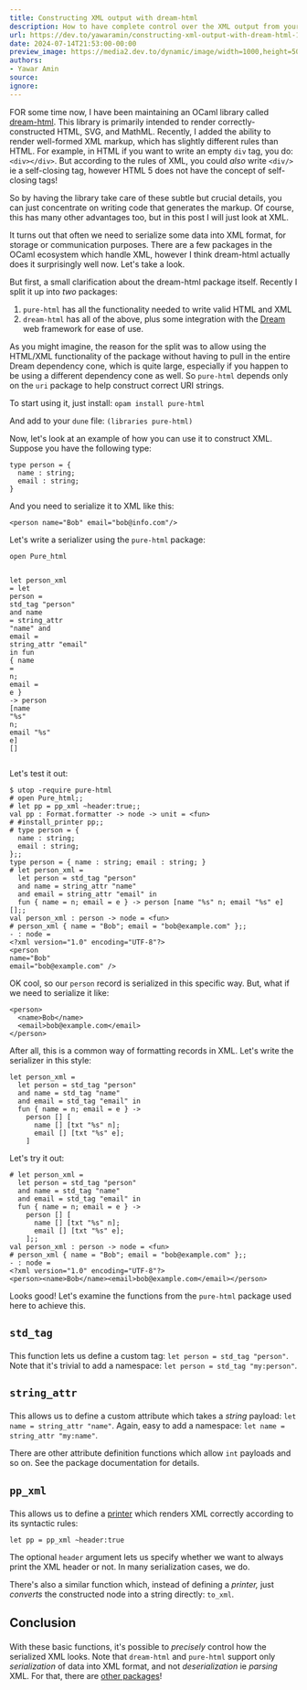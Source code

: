 ```yaml
---
title: Constructing XML output with dream-html
description: How to have complete control over the XML output from your code
url: https://dev.to/yawaramin/constructing-xml-output-with-dream-html-1pgb
date: 2024-07-14T21:53:00-00:00
preview_image: https://media2.dev.to/dynamic/image/width=1000,height=500,fit=cover,gravity=auto,format=auto/https%3A%2F%2Fdev-to-uploads.s3.amazonaws.com%2Fuploads%2Farticles%2Fniz4ui5hmyu7p5ywgqaq.png
authors:
- Yawar Amin
source:
ignore:
---
```


<p>FOR some time now, I have been maintaining an OCaml library called <a href="https://github.com/yawaramin/dream-html" rel="noopener noreferrer">dream-html</a>. This library is primarily intended to render correctly-constructed HTML, SVG, and MathML. Recently, I added the ability to render well-formed XML markup, which has slightly different rules than HTML. For example, in HTML if you want to write an empty <code>div</code> tag, you do: <code>&lt;div&gt;&lt;/div&gt;</code>. But according to the rules of XML, you could <em>also</em> write <code>&lt;div/&gt;</code> ie a self-closing tag, however HTML 5 does not have the concept of self-closing tags!</p>

<p>So by having the library take care of these subtle but crucial details, you can just concentrate on writing code that generates the markup. Of course, this has many other advantages too, but in this post I will just look at XML.</p>

<p>It turns out that often we need to serialize some data into XML format, for storage or communication purposes. There are a few packages in the OCaml ecosystem which handle XML, however I think dream-html actually does it surprisingly well now. Let's take a look.</p>

<p>But first, a small clarification about the dream-html package itself. Recently I split it up into <em>two</em> packages:</p>

<ol>
<li>
<code>pure-html</code> has all the functionality needed to write valid HTML and XML</li>
<li>
<code>dream-html</code> has all of the above, plus some integration with the <a href="https://aantron.github.io/dream" rel="noopener noreferrer">Dream</a> web framework for ease of use.</li>
</ol>

<p>As you might imagine, the reason for the split was to allow using the HTML/XML functionality of the package without having to pull in the entire Dream dependency cone, which is quite large, especially if you happen to be using a different dependency cone as well. So <code>pure-html</code> depends only on the <code>uri</code> package to help construct correct URI strings.</p>

<p>To start using it, just install: <code>opam install pure-html</code></p>

<p>And add to your <code>dune</code> file: <code>(libraries pure-html)</code></p>

<p>Now, let's look at an example of how you can use it to construct XML. Suppose you have the following type:<br>
</p>

<div class="highlight js-code-highlight">
<pre class="highlight ocaml"><code><span class="k">type</span> <span class="n">person</span> <span class="o">=</span> <span class="p">{</span>
  <span class="n">name</span> <span class="o">:</span> <span class="kt">string</span><span class="p">;</span>
  <span class="n">email</span> <span class="o">:</span> <span class="kt">string</span><span class="p">;</span>
<span class="p">}</span>
</code></pre>

</div>



<p>And you need to serialize it to XML like this:<br>
</p>

<div class="highlight js-code-highlight">
<pre class="highlight xml"><code><span class="nt">&lt;person</span> <span class="na">name=</span><span class="s">"Bob"</span> <span class="na">email=</span><span class="s">"bob@info.com"</span><span class="nt">/&gt;</span>
</code></pre>

</div>



<p>Let's write a serializer using the <code>pure-html</code> package:<br>
</p>

<div class="highlight js-code-highlight">
<pre class="highlight ocaml"><code><span class="k">open</span> <span class="nc">Pure_html</span>

<span class="k">let</span> <span class="n">person_xml</span> <span class="o">=</span>
  <span class="k">let</span> <span class="n">person</span> <span class="o">=</span> <span class="n">std_tag</span> <span class="s2">"person"</span>
  <span class="ow">and</span> <span class="n">name</span> <span class="o">=</span> <span class="n">string_attr</span> <span class="s2">"name"</span>
  <span class="ow">and</span> <span class="n">email</span> <span class="o">=</span> <span class="n">string_attr</span> <span class="s2">"email"</span> <span class="k">in</span>
  <span class="k">fun</span> <span class="p">{</span> <span class="n">name</span> <span class="o">=</span> <span class="n">n</span><span class="p">;</span> <span class="n">email</span> <span class="o">=</span> <span class="n">e</span> <span class="p">}</span> <span class="o">-&gt;</span> <span class="n">person</span> <span class="p">[</span><span class="n">name</span> <span class="s2">"%s"</span> <span class="n">n</span><span class="p">;</span> <span class="n">email</span> <span class="s2">"%s"</span> <span class="n">e</span><span class="p">]</span> <span class="bp">[]</span>
</code></pre>

</div>



<p>Let's test it out:<br>
</p>

<div class="highlight js-code-highlight">
<pre class="highlight plaintext"><code>$ utop -require pure-html
# open Pure_html;;
# let pp = pp_xml ~header:true;;
val pp : Format.formatter -&gt; node -&gt; unit = &lt;fun&gt;
# #install_printer pp;;
# type person = {
  name : string;
  email : string;
};;
type person = { name : string; email : string; }
# let person_xml =
  let person = std_tag "person"
  and name = string_attr "name"
  and email = string_attr "email" in
  fun { name = n; email = e } -&gt; person [name "%s" n; email "%s" e] [];;
val person_xml : person -&gt; node = &lt;fun&gt;
# person_xml { name = "Bob"; email = "bob@example.com" };;
- : node =
&lt;?xml version="1.0" encoding="UTF-8"?&gt;
&lt;person
name="Bob"
email="bob@example.com" /&gt;
</code></pre>

</div>



<p>OK cool, so our <code>person</code> record is serialized in this specific way. But, what if we need to serialize it like:<br>
</p>

<div class="highlight js-code-highlight">
<pre class="highlight xml"><code><span class="nt">&lt;person&gt;</span>
  <span class="nt">&lt;name&gt;</span>Bob<span class="nt">&lt;/name&gt;</span>
  <span class="nt">&lt;email&gt;</span>bob@example.com<span class="nt">&lt;/email&gt;</span>
<span class="nt">&lt;/person&gt;</span>
</code></pre>

</div>



<p>After all, this is a common way of formatting records in XML. Let's write the serializer in this style:<br>
</p>

<div class="highlight js-code-highlight">
<pre class="highlight ocaml"><code><span class="k">let</span> <span class="n">person_xml</span> <span class="o">=</span>
  <span class="k">let</span> <span class="n">person</span> <span class="o">=</span> <span class="n">std_tag</span> <span class="s2">"person"</span>
  <span class="ow">and</span> <span class="n">name</span> <span class="o">=</span> <span class="n">std_tag</span> <span class="s2">"name"</span>
  <span class="ow">and</span> <span class="n">email</span> <span class="o">=</span> <span class="n">std_tag</span> <span class="s2">"email"</span> <span class="k">in</span>
  <span class="k">fun</span> <span class="p">{</span> <span class="n">name</span> <span class="o">=</span> <span class="n">n</span><span class="p">;</span> <span class="n">email</span> <span class="o">=</span> <span class="n">e</span> <span class="p">}</span> <span class="o">-&gt;</span>
    <span class="n">person</span> <span class="bp">[]</span> <span class="p">[</span>
      <span class="n">name</span> <span class="bp">[]</span> <span class="p">[</span><span class="n">txt</span> <span class="s2">"%s"</span> <span class="n">n</span><span class="p">];</span>
      <span class="n">email</span> <span class="bp">[]</span> <span class="p">[</span><span class="n">txt</span> <span class="s2">"%s"</span> <span class="n">e</span><span class="p">];</span>
    <span class="p">]</span>
</code></pre>

</div>



<p>Let's try it out:<br>
</p>

<div class="highlight js-code-highlight">
<pre class="highlight plaintext"><code># let person_xml =
  let person = std_tag "person"
  and name = std_tag "name"
  and email = std_tag "email" in
  fun { name = n; email = e } -&gt;
    person [] [
      name [] [txt "%s" n];
      email [] [txt "%s" e];
    ];;
val person_xml : person -&gt; node = &lt;fun&gt;
# person_xml { name = "Bob"; email = "bob@example.com" };;
- : node =
&lt;?xml version="1.0" encoding="UTF-8"?&gt;
&lt;person&gt;&lt;name&gt;Bob&lt;/name&gt;&lt;email&gt;bob@example.com&lt;/email&gt;&lt;/person&gt;
</code></pre>

</div>



<p>Looks good! Let's examine the functions from the <code>pure-html</code> package used here to achieve this.</p>

<h2>
  
  
  <code>std_tag</code>
</h2>

<p>This function lets us define a custom tag: <code>let person = std_tag "person"</code>. Note that it's trivial to add a namespace: <code>let person = std_tag "my:person"</code>.</p>

<h2>
  
  
  <code>string_attr</code>
</h2>

<p>This allows us to define a custom attribute which takes a <em>string</em> payload: <code>let name = string_attr "name"</code>. Again, easy to add a namespace: <code>let name = string_attr "my:name"</code>.</p>

<p>There are other attribute definition functions which allow <code>int</code> payloads and so on. See the package documentation for details.</p>

<h2>
  
  
  <code>pp_xml</code>
</h2>

<p>This allows us to define a <a href="https://dev.to/yawaramin/how-to-print-anything-in-ocaml-1hkl">printer</a> which renders XML correctly according to its syntactic rules:<br>
</p>

<div class="highlight js-code-highlight">
<pre class="highlight ocaml"><code><span class="k">let</span> <span class="n">pp</span> <span class="o">=</span> <span class="n">pp_xml</span> <span class="o">~</span><span class="n">header</span><span class="o">:</span><span class="bp">true</span>
</code></pre>

</div>



<p>The optional <code>header</code> argument lets us specify whether we want to always print the XML header or not. In many serialization cases, we do.</p>

<p>There's also a similar function which, instead of defining a <em>printer,</em> just <em>converts</em> the constructed node into a string directly: <code>to_xml</code>.</p>

<h2>
  
  
  Conclusion
</h2>

<p>With these basic functions, it's possible to <em>precisely</em> control how the serialized XML looks. Note that <code>dream-html</code> and <code>pure-html</code> support only <em>serialization</em> of data into XML format, and not <em>deserialization</em> ie <em>parsing</em> XML. For that, there are <a href="https://ocaml.org/cookbook/xml-parse/ezxmlm" rel="noopener noreferrer">other packages</a>!</p>


